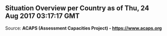 ## Situation Overview per Country as of Thu, 24 Aug 2017 03:17:17 GMT

Source: **ACAPS (Assessment Capacities Project) - https://www.acaps.org**
